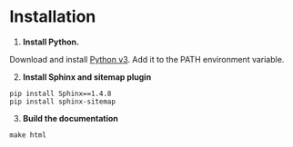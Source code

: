 # Installation

1. **Install Python.**

Download and install [Python v3](https://www.python.org/downloads/). Add it to the PATH environment variable.  

2. **Install Sphinx and sitemap plugin**

```
pip install Sphinx==1.4.8
pip install sphinx-sitemap
```

3. **Build the documentation**

```
make html
```